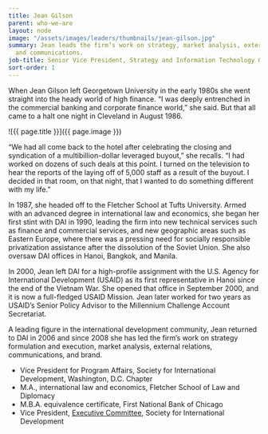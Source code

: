 ```yaml
---
title: Jean Gilson
parent: who-we-are
layout: node
image: "/assets/images/leaders/thumbnails/jean-gilson.jpg"
summary: Jean leads the firm’s work on strategy, market analysis, external relations,
  and communications.
job-title: Senior Vice President, Strategy and Information Technology Group
sort-order: 1
---
```

When Jean Gilson left Georgetown University in the early 1980s she went straight into the heady world of high finance. “I was deeply entrenched in the commercial banking and corporate finance world,” she said. But that all came to a halt one night in Cleveland in August 1986.

![{{ page.title }}]({{ page.image }})

“We had all come back to the hotel after celebrating the closing and syndication of a multibillion-dollar leveraged buyout,” she recalls. “I had worked on dozens of such deals at this point. I turned on the television to hear the reports of the laying off of 5,000 staff as a result of the buyout. I decided in that room, on that night, that I wanted to do something different with my life.”

In 1987, she headed off to the Fletcher School at Tufts University. Armed with an advanced degree in international law and economics, she began her first stint with DAI in 1990, leading the firm into new technical services such as finance and commercial services, and new geographic areas such as Eastern Europe, where there was a pressing need for socially responsible privatization assistance after the dissolution of the Soviet Union. She also oversaw DAI offices in Hanoi, Bangkok, and Manila.

In 2000, Jean left DAI for a high-profile assignment with the U.S. Agency for International Development (USAID) as its first representative in Hanoi since the end of the Vietnam War. She opened that office in September 2000, and it is now a full-fledged USAID Mission. Jean later worked for two years as USAID’s Senior Policy Advisor to the Millennium Challenge Account Secretariat.

A leading figure in the international development community, Jean returned to DAI in 2006 and since 2008 she has led the firm’s work on strategy formulation and execution, market analysis, external relations, communications, and brand.

* Vice President for Program Affairs, Society for International Development, Washington, D.C. Chapter
* M.A., international law and economics, Fletcher School of Law and Diplomacy
* M.B.A. equivalence certificate, First National Bank of Chicago
* Vice President, [Executive Committee](http://dai.com/news-publications/news/dai’s-jean-gilson-appointed-sid-global-leadership-post#), Society for International Development
